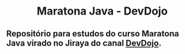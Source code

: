 <h1 align="center"> Maratona Java - DevDojo </h1>


Repositório para estudos do curso Maratona Java virado no Jiraya do canal [DevDojo](https://www.youtube.com/@DevDojoBrasil).
---

